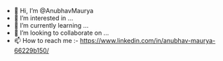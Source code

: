 - 👋 Hi, I’m @AnubhavMaurya
- 👀 I’m interested in ...
- 🌱 I’m currently learning ...
- 💞️ I’m looking to collaborate on ...
- 📫 How to reach me :- https://www.linkedin.com/in/anubhav-maurya-66229b150/
 
<!---
AnubhavMaurya/AnubhavMaurya is a ✨ special ✨ repository because its `README.md` (this file) appears on your GitHub profile.
You can click the Preview link to take a look at your changes.
--->

